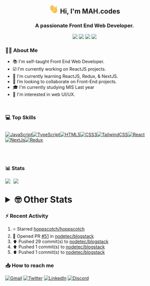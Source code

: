 <h2 align="center"><img src="./Hi.gif" width="30px" height="30px"> Hi, I'm MAH.codes</h2>

<h3 align="center">A passionate Front End Web Developer.</h3>

<div align="center">
  <a href="https://www.linux.org"><img src="https://img.shields.io/badge/OS-Linux-e06c75?style=for-the-badge&logoColor=7287fd&logo=linux&color=7287fd&labelColor=1E1E2E" /></a>
	<a href="https://archlinux.org"><img src="https://img.shields.io/badge/DISTRO-Arch-56b6c2?style=for-the-badge&logo=arch-linux&logoColor=7287fd&color=7287fd&labelColor=1E1E2E" /></a>
	<a href="https://dwm.suckless.org"><img src="https://img.shields.io/badge/WM-DWM-005577?style=for-the-badge&logo=dwm&color=7287fd&logoColor=7287fd&labelColor=1E1E2E" /></a>
	<a href="https://neovim.io"><img src="https://img.shields.io/badge/IDE-Neovim-98c379?style=for-the-badge&logo=neovim&color=7287fd&logoColor=7287fd&labelColor=1E1E2E" /></a>
</div>

### :man_technologist: About Me

- :books: I'm self-taught Front End Web Developer.
- :ballot_box_with_check: I'm currently working on ReactJS projects.
- :dart: I'm currently learning ReactJS, Redux, & NextJS.
- :eyes: I’m looking to collaborate on Front-End projects.
- :mortar_board: I'm currently studying MIS Last year
- :art: I'm interested in web UI/UX.

<br>

### :computer: Top Skills

<div style="display:flex;">

<a href="https://developer.mozilla.org/en-US/docs/Web/JavaScript" target="_blank" rel="noreferrer"><img
    src="https://raw.githubusercontent.com/danielcranney/readme-generator/main/public/icons/skills/javascript-colored.svg"
    width="36" height="36" alt="JavaScript" /></a><a href="https://www.typescriptlang.org/" target="_blank"
  rel="noreferrer"><img
    src="https://raw.githubusercontent.com/danielcranney/readme-generator/main/public/icons/skills/typescript-colored.svg"
    width="36" height="36" alt="TypeScript" /></a><a href="https://developer.mozilla.org/en-US/docs/Glossary/HTML5"
  target="_blank" rel="noreferrer"><img
    src="https://raw.githubusercontent.com/danielcranney/readme-generator/main/public/icons/skills/html5-colored.svg"
    width="36" height="36" alt="HTML5" /></a><a href="https://www.w3.org/TR/CSS/#css" target="_blank"
  rel="noreferrer"><img
    src="https://raw.githubusercontent.com/danielcranney/readme-generator/main/public/icons/skills/css3-colored.svg"
    width="36" height="36" alt="CSS3" /></a><a href="https://tailwindcss.com/" target="_blank" rel="noreferrer"><img
    src="https://raw.githubusercontent.com/danielcranney/readme-generator/main/public/icons/skills/tailwindcss-colored.svg"
    width="36" height="36" alt="TailwindCSS" /></a><a href="https://reactjs.org/" target="_blank" rel="noreferrer"><img
    src="https://raw.githubusercontent.com/danielcranney/readme-generator/main/public/icons/skills/react-colored.svg"
    width="36" height="36" alt="React" /></a><a href="https://nextjs.org/docs" target="_blank" rel="noreferrer"><img
    src="https://raw.githubusercontent.com/danielcranney/readme-generator/main/public/icons/skills/nextjs-colored.svg"
    width="36" height="36" alt="NextJs" /></a><a href="https://redux.js.org/" target="_blank" rel="noreferrer"><img
    src="https://raw.githubusercontent.com/danielcranney/readme-generator/main/public/icons/skills/redux-colored.svg"
    width="36" height="36" alt="Redux" /></a>

</div>

<br>
<br>

### :bar_chart: Stats

<img src="https://github-readme-stats.vercel.app/api?username=MAHcodes&show_icons=true&locale=en" width="49%" /><span style="display:inline-block;width:2%"></span><img src="https://github-readme-streak-stats.herokuapp.com/?user=MAHcodes&" width="49%" />

<br>

<details>
<summary style="font-size: 1.75rem; font-weight: bold;"><strong style="font-size: 1.75rem; font-weight: bold;"> 🤓 Other Stats </strong></summary>

<a href="https://www.github.com/mahcodes"><img src="https://komarev.com/ghpvc/?username=MAHcodes&style=for-the-badge" alt="MAHcodes github profile views" /></a>
<a href="https://wakatime.com/@44eeab2c-51f5-4574-a918-82e5b17d9c49"><img src="https://wakatime.com/badge/user/44eeab2c-51f5-4574-a918-82e5b17d9c49.svg?style=for-the-badge" alt="Total time coded since Jun 29 2022" /></a>

<!--START_SECTION:waka-->
![Lines of code](https://img.shields.io/badge/From%20Hello%20World%20I%27ve%20Written-255%20Thousand%20lines%20of%20code-blue)

**🐱 My GitHub Data** 

> 🏆 337 Contributions in the Year 2023
 > 
> 📦 341.4 kB Used in GitHub's Storage 
 > 
> 💼 Opted to Hire
 > 
> 📜 28 Public Repositories 
 > 
> 🔑 8 Private Repositories  
 > 
**I'm a Night 🦉** 

```text
🌞 Morning    173 commits    ███░░░░░░░░░░░░░░░░░░░░░░   14.76% 
🌆 Daytime    274 commits    █████░░░░░░░░░░░░░░░░░░░░   23.38% 
🌃 Evening    464 commits    ██████████░░░░░░░░░░░░░░░   39.59% 
🌙 Night      261 commits    █████░░░░░░░░░░░░░░░░░░░░   22.27%

```
📅 **I'm Most Productive on Monday** 

```text
Monday       201 commits    ████░░░░░░░░░░░░░░░░░░░░░   17.15% 
Tuesday      173 commits    ███░░░░░░░░░░░░░░░░░░░░░░   14.76% 
Wednesday    134 commits    ██░░░░░░░░░░░░░░░░░░░░░░░   11.43% 
Thursday     143 commits    ███░░░░░░░░░░░░░░░░░░░░░░   12.2% 
Friday       165 commits    ███░░░░░░░░░░░░░░░░░░░░░░   14.08% 
Saturday     178 commits    ███░░░░░░░░░░░░░░░░░░░░░░   15.19% 
Sunday       178 commits    ███░░░░░░░░░░░░░░░░░░░░░░   15.19%

```


📊 **This Week I Spent My Time On** 

```text
⌚︎ Time Zone: Asia/Beirut

💬 Programming Languages: 
TypeScript               31 hrs 15 mins      ██████████████████████░░░   87.73% 
Lua                      2 hrs 27 mins       █░░░░░░░░░░░░░░░░░░░░░░░░   6.88% 
JavaScript               42 mins             ░░░░░░░░░░░░░░░░░░░░░░░░░   1.99% 
Markdown                 24 mins             ░░░░░░░░░░░░░░░░░░░░░░░░░   1.14% 
zsh                      12 mins             ░░░░░░░░░░░░░░░░░░░░░░░░░   0.61%

🔥 Editors: 
Neovim                   35 hrs 38 mins      █████████████████████████   100.0%

🐱‍💻 Projects: 
blogstack                18 hrs 19 mins      ████████████░░░░░░░░░░░░░   51.41% 
NoteBin                  14 hrs 12 mins      ██████████░░░░░░░░░░░░░░░   39.85% 
dotfiles                 2 hrs 27 mins       █░░░░░░░░░░░░░░░░░░░░░░░░   6.88% 
vimwiki                  19 mins             ░░░░░░░░░░░░░░░░░░░░░░░░░   0.92% 
Unknown Project          14 mins             ░░░░░░░░░░░░░░░░░░░░░░░░░   0.68%

💻 Operating System: 
Linux                    35 hrs 38 mins      █████████████████████████   100.0%

```

**I Mostly Code in JavaScript** 

```text
JavaScript               14 repos            █████████████░░░░░░░░░░░░   51.85% 
Python                   3 repos             ██░░░░░░░░░░░░░░░░░░░░░░░   11.11% 
HTML                     2 repos             █░░░░░░░░░░░░░░░░░░░░░░░░   7.41% 
PHP                      2 repos             █░░░░░░░░░░░░░░░░░░░░░░░░   7.41% 
TypeScript               2 repos             █░░░░░░░░░░░░░░░░░░░░░░░░   7.41%

```



 Last Updated on 31/01/2023 18:43:27 UTC
<!--END_SECTION:waka-->

</details>

### :zap: Recent Activity

<!--RECENT_ACTIVITY:start-->
1. ⭐ Starred [hoppscotch/hoppscotch](https://github.com/hoppscotch/hoppscotch)<br>
2. 💪 Opened PR [#51](https://github.com/nodetec/blogstack/pull/51) in [nodetec/blogstack](https://github.com/nodetec/blogstack)<br>
3. ⬆️ Pushed 29 commit(s) to [nodetec/blogstack](https://github.com/nodetec/blogstack)<br>
4. ⬆️ Pushed 1 commit(s) to [nodetec/blogstack](https://github.com/nodetec/blogstack)<br>
5. ⬆️ Pushed 1 commit(s) to [nodetec/blogstack](https://github.com/nodetec/blogstack)<br>
<!--RECENT_ACTIVITY:end-->

### :inbox_tray: How to reach me

[![Gmail](https://img.shields.io/badge/Gmail-D14836?style=for-the-badge&logo=gmail&logoColor=white)](mailto:mahdotcodes@gmail.com)
[![Twitter](https://img.shields.io/badge/Twitter-1DA1F2?style=for-the-badge&logo=twitter&logoColor=white)](https://twitter.com/MAHcodes)
[![LinkedIn](https://img.shields.io/badge/LinkedIn-0077B5?style=for-the-badge&logo=linkedin&logoColor=white)](https://www.linkedin.com/in/mah-codes-66b0671b7/)
[![Discord](https://img.shields.io/badge/Discord-7289DA?style=for-the-badge&logo=discord&logoColor=white)](https://discord.com/users/404595695195258880)
